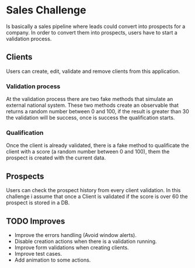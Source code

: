 # Sales Challenge

Is basically a sales pipeline where leads could convert
into prospects for a company. In order to convert them into prospects, users have to
start a validation process.

## Clients

Users can create, edit, validate and remove clients from this application.

### Validation process
At the validation process there are two fake methods that simulate an external national system. These two methods
create an observable that returns a random number between 0 and 100, if the result is greater than 30 the validation
will be success, once is success the qualification starts.

### Qualification
Once the client is already validated, there is a fake method to qualificate the client with a score (a random number between 0 and 100), them the prospect is created with the current data.


## Prospects

Users can check the prospect history from every client validation. In this challenge i assume that once a Client is validated if the score is over 60 the prospect is stored in a DB.


## TODO Improves
- Improve the errors handling (Avoid window alerts).
- Disable creation actions when there is a validation running.
- Improve form validations when creating clients.
- Improve test cases.
- Add animation to some actions.